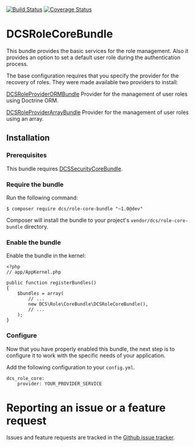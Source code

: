[![Build Status](https://travis-ci.org/damianociarla/DCSRoleCoreBundle.svg?branch=master)](https://travis-ci.org/damianociarla/DCSRoleCoreBundle) [![Coverage Status](https://coveralls.io/repos/github/damianociarla/DCSRoleCoreBundle/badge.svg?branch=master)](https://coveralls.io/github/damianociarla/DCSRoleCoreBundle?branch=master)

# DCSRoleCoreBundle

This bundle provides the basic services for the role management. Also it provides an option to set a default user role during the authentication process.

The base configuration requires that you specify the provider for the recovery of roles. They were made available two providers to install:

[DCSRoleProviderORMBundle](https://github.com/damianociarla/DCSRoleProviderORMBundle) 
Provider for the management of user roles using Doctrine ORM.

[DCSRoleProviderArrayBundle](https://github.com/damianociarla/DCSRoleProviderArrayBundle) 
Provider for the management of user roles using an array.

## Installation

### Prerequisites

This bundle requires [DCSSecurityCoreBundle](https://github.com/damianociarla/DCSSecurityCoreBundle).

### Require the bundle

Run the following command:

	$ composer require dcs/role-core-bundle "~1.0@dev"

Composer will install the bundle to your project's `vendor/dcs/role-core-bundle` directory.

### Enable the bundle

Enable the bundle in the kernel:

	<?php
	// app/AppKernel.php

	public function registerBundles()
	{
		$bundles = array(
			// ...
			new DCS\Role\CoreBundle\DCSRoleCoreBundle(),
			// ...
		);
	}

### Configure

Now that you have properly enabled this bundle, the next step is to configure it to work with the specific needs of your application.

Add the following configuration to your `config.yml`.

    dcs_role_core:
        provider: YOUR_PROVIDER_SERVICE

# Reporting an issue or a feature request

Issues and feature requests are tracked in the [Github issue tracker](https://github.com/damianociarla/DCSRoleCoreBundle/issues).
